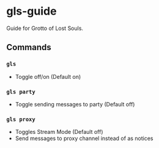 # gls-guide
Guide for Grotto of Lost Souls.

## Commands
### `gls`
- Toggle off/on (Default on)

### `gls party`
- Toggle sending messages to party (Default off)

### `gls proxy`
- Toggles Stream Mode (Default off)
- Send messages to proxy channel instead of as notices
